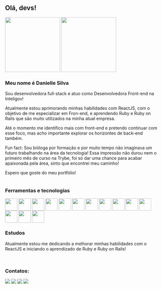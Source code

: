 ## Olá, devs!<br>
<div style="display:inline">

  <img height="180em" src="https://github-readme-stats.vercel.app/api?username=daniellelsilva&show_icons=true&theme=dracula" />
  <img height="180em" src="https://github-readme-stats.vercel.app/api/top-langs/?username=daniellelsilva&layout=compact&theme=dracula" />

</div><br>

### Meu nome é Danielle Silva

Sou desenvolvedora full-stack e atuo como Desenvolvedora Front-end na Inteligov!

Atualmente estou aprimorando minhas habilidades com ReactJS, com o objetivo de me especializar em Fron-end, e aprendendo Ruby e Ruby on Rails que são muito utilizados na minha atual empresa.

Até o momento me identifico mais com front-end e pretendo continuar com esse foco, mas acho importante explorar os horizontes de back-end também.

Fun fact: Sou bióloga por formação e por muito tempo não imaginava um futuro trabalhando na área da tecnologia! Essa impressão não durou nem o primeiro mês de curso na Trybe, foi só dar uma chance para acabar apaixonada pela área, sinto que encontrei meu caminho!

Espero que goste do meu portfólio!
<br>
<br>
### Ferramentas e tecnologias

<div style="display:inline-block">
  <img align="center" src="https://cdn.jsdelivr.net/gh/devicons/devicon/icons/react/react-original.svg" width="40" height="40" />
  <img align="center" src="https://cdn.jsdelivr.net/gh/devicons/devicon/icons/redux/redux-original.svg" width="40" height="40" />
  <img align="center" src="https://cdn.jsdelivr.net/gh/devicons/devicon/icons/javascript/javascript-plain.svg" width="40" height="40" />
  <img align="center" src="https://cdn.jsdelivr.net/gh/devicons/devicon/icons/sass/sass-original.svg" width="40" height="40" />         
  <img align="center" src="https://cdn.jsdelivr.net/gh/devicons/devicon/icons/css3/css3-plain-wordmark.svg" width="40" height="40" />
  <img align="center" src="https://cdn.jsdelivr.net/gh/devicons/devicon/icons/bootstrap/bootstrap-original.svg" width="40" height="40" />
  <img align="center" src="https://cdn.jsdelivr.net/gh/devicons/devicon/icons/html5/html5-plain-wordmark.svg" width="40" height="40" />
  <img align="center" src="https://cdn.jsdelivr.net/gh/devicons/devicon/icons/jest/jest-plain.svg" width="40" height="40" />
  <img align="center" src="https://cdn.jsdelivr.net/gh/devicons/devicon/icons/mysql/mysql-original.svg" width="40" height="40" />
  <img align="center" src="https://cdn.jsdelivr.net/gh/devicons/devicon/icons/docker/docker-original.svg" width="40" height="40"/>
  <img align="center" src="https://cdn.jsdelivr.net/gh/devicons/devicon/icons/nodejs/nodejs-original.svg" width="40" height="40"/>
  <img align="center" src="https://cdn.jsdelivr.net/gh/devicons/devicon/icons/typescript/typescript-original.svg" width="40" height="40" />
  <img align="center" src="https://cdn.jsdelivr.net/gh/devicons/devicon/icons/ruby/ruby-original.svg" width="40" height="40" />
  <img align="center" src="https://cdn.jsdelivr.net/gh/devicons/devicon/icons/rails/rails-original-wordmark.svg" width="40" height="40" />
          
          
</div>
<br>

### Estudos

<p>Atualmente estou me dedicando a melhorar minhas habilidades com o ReactJS e iniciando o aprendizado de Ruby e Ruby on Rails!</p>
<br>

### Contatos:

<div>
<a href="https://www.linkedin.com/in/danielle-lsilva/" target="_blank"><img src="https://img.shields.io/badge/-LinkedIn-%230077B5?style=for-the-badge&logo=linkedin&logoColor=white" target="_blank"></a>  
<a href = "mailto:danielle.luisasilva@gmail.com"><img src="https://img.shields.io/badge/Gmail-C00021?style=for-the-badge&logo=gmail&logoColor=white" target="_blank"></a>
<a href="https://www.instagram.com/ls_danielle/" target="_blank"><img src="https://img.shields.io/badge/-Instagram-EF476F?style=for-the-badge&logo=instagram&logoColor=white" target="_blank"></a>
<a href="https://daniellelsilva.github.io/react-portfolio/#/" target="_blank"><img src="https://img.shields.io/badge/-Portfólio-06D6A0?style=for-the-badge" target="_blank"></a>
</div>

<!--

Here are some ideas to get you started:

- 🔭 I’m currently working on ...
- 🌱 I’m currently learning ...
- 👯 I’m looking to collaborate on ...
- 🤔 I’m looking for help with ...
- 💬 Ask me about ...
- 📫 How to reach me: ...
- 😄 Pronouns: ...
- ⚡ Fun fact: ...
-->
